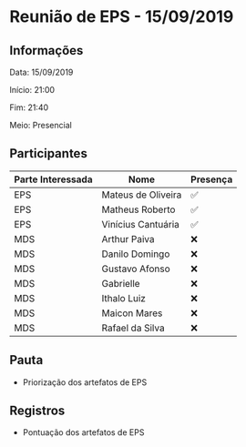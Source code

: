 # Reunião de EPS - 15/09/2019

## Informações

Data: 15/09/2019

Início: 21:00

Fim: 21:40

Meio: Presencial

## Participantes

|Parte Interessada|Nome|Presença|
|-----------------|----|--------|
|EPS|Mateus de Oliveira| :white_check_mark:|
|EPS|Matheus Roberto| :white_check_mark:|
|EPS|Vinícius Cantuária| :white_check_mark:|
|MDS|Arthur Paiva| :x:|
|MDS|Danilo Domingo| :x:|
|MDS|Gustavo Afonso| :x:|
|MDS|Gabrielle| :x:|
|MDS|Ithalo Luiz| :x:|
|MDS|Maicon Mares| :x:|
|MDS|Rafael da Silva| :x:|


## Pauta

* Priorização dos artefatos de EPS

## Registros

* Pontuação dos artefatos de EPS
